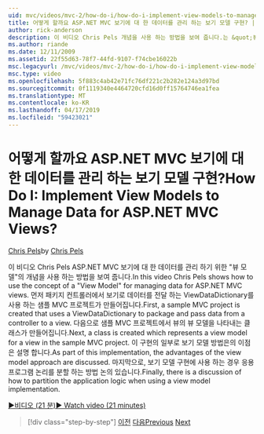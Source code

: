 ```yaml
---
uid: mvc/videos/mvc-2/how-do-i/how-do-i-implement-view-models-to-manage-data-for-aspnet-mvc-views
title: 어떻게 할까요 ASP.NET MVC 보기에 대 한 데이터를 관리 하는 보기 모델 구현? | Microsoft 문서
author: rick-anderson
description: 이 비디오 Chris Pels 개념을 사용 하는 방법을 보여 줍니다.는 &quot;뷰 모델&quot; ASP.NET MVC 보기에 대 한 데이터를 관리 합니다. 먼저 샘플 MVC 프로젝트는 자격...
ms.author: riande
ms.date: 12/11/2009
ms.assetid: 22f55d63-78f7-44fd-9107-f74cbe16022b
msc.legacyurl: /mvc/videos/mvc-2/how-do-i/how-do-i-implement-view-models-to-manage-data-for-aspnet-mvc-views
msc.type: video
ms.openlocfilehash: 5f883c4ab42e71fc76df221c2b282e124a3d97bd
ms.sourcegitcommit: 0f1119340e4464720cfd16d0ff15764746ea1fea
ms.translationtype: MT
ms.contentlocale: ko-KR
ms.lasthandoff: 04/17/2019
ms.locfileid: "59423021"
---
```

# <a name="how-do-i-implement-view--models-to-manage-data-for-aspnet-mvc-views"></a><span data-ttu-id="3dd92-105">어떻게 할까요 ASP.NET MVC 보기에 대 한 데이터를 관리 하는 보기 모델 구현?</span><span class="sxs-lookup"><span data-stu-id="3dd92-105">How Do I: Implement View  Models to Manage Data for ASP.NET MVC Views?</span></span>

<span data-ttu-id="3dd92-106">[Chris Pels](https://twitter.com/chrispels)</span><span class="sxs-lookup"><span data-stu-id="3dd92-106">by [Chris Pels](https://twitter.com/chrispels)</span></span>

<span data-ttu-id="3dd92-107">이 비디오 Chris Pels ASP.NET MVC 보기에 대 한 데이터를 관리 하기 위한 "뷰 모델"의 개념을 사용 하는 방법을 보여 줍니다.</span><span class="sxs-lookup"><span data-stu-id="3dd92-107">In this video Chris Pels shows how to use the concept of a "View Model" for managing data for ASP.NET MVC views.</span></span> <span data-ttu-id="3dd92-108">먼저 패키지 컨트롤러에서 보기로 데이터를 전달 하는 ViewDataDictionary를 사용 하는 샘플 MVC 프로젝트가 만들어집니다.</span><span class="sxs-lookup"><span data-stu-id="3dd92-108">First, a sample MVC project is created that uses a ViewDataDictionary to package and pass data from a controller to a view.</span></span> <span data-ttu-id="3dd92-109">다음으로 샘플 MVC 프로젝트에서 뷰의 뷰 모델을 나타내는 클래스가 만들어집니다.</span><span class="sxs-lookup"><span data-stu-id="3dd92-109">Next, a class is created which represents a view model for a view in the sample MVC project.</span></span> <span data-ttu-id="3dd92-110">이 구현의 일부로 보기 모델 방법은의 이점은 설명 합니다.</span><span class="sxs-lookup"><span data-stu-id="3dd92-110">As part of this implementation, the advantages of the view model approach are discussed.</span></span> <span data-ttu-id="3dd92-111">마지막으로, 보기 모델 구현에 사용 하는 경우 응용 프로그램 논리를 분할 하는 방법 논의 있습니다.</span><span class="sxs-lookup"><span data-stu-id="3dd92-111">Finally, there is a discussion of how to partition the application logic when using a view model implementation.</span></span>

[<span data-ttu-id="3dd92-112">&#9654;비디오 (21 분)</span><span class="sxs-lookup"><span data-stu-id="3dd92-112">&#9654; Watch video (21 minutes)</span></span>](https://channel9.msdn.com/Blogs/ASP-NET-Site-Videos/how-do-i-implement-view-models-to-manage-data-for-aspnet-mvc-views)

> [!div class="step-by-step"]
> <span data-ttu-id="3dd92-113">[이전](how-do-i-work-with-data-in-aspnet-mvc-partial-views.md)
> [다음](how-do-i-create-a-custom-html-helper-for-an-mvc-application.md)</span><span class="sxs-lookup"><span data-stu-id="3dd92-113">[Previous](how-do-i-work-with-data-in-aspnet-mvc-partial-views.md)
[Next](how-do-i-create-a-custom-html-helper-for-an-mvc-application.md)</span></span>
